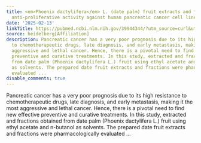 ```yaml
---
title: <em>Phoenix dactylifera</em> L. (date palm) fruit extracts and fractions exhibit
  anti-proliferative activity against human pancreatic cancer cell lines
date: '2025-02-13'
linkTitle: https://pubmed.ncbi.nlm.nih.gov/39944344/?utm_source=curl&utm_medium=rss&utm_campaign=pubmed-2&utm_content=1FakS-2QOkCT8HsMOQP1bCRQ4YzyumYOmxmF0moLsQ3dFB1E9V&fc=20220326224207&ff=20250213170915&v=2.18.0.post9+e462414
source: heidelberg[Affiliation]
description: Pancreatic cancer has a very poor prognosis due to its high resistance
  to chemotherapeutic drugs, late diagnosis, and early metastasis, making it the most
  aggressive and lethal cancer. Hence, there is a pivotal need to find new effective
  preventive and curative treatments. In this study, extracted and fractions obtained
  from date palm (Phoenix dactylifera L.) fruit using ethyl acetate and n-butanol
  as solvents. The prepared date fruit extracts and fractions were pharmacologically
  evaluated ...
disable_comments: true
---
```

Pancreatic cancer has a very poor prognosis due to its high resistance to chemotherapeutic drugs, late diagnosis, and early metastasis, making it the most aggressive and lethal cancer. Hence, there is a pivotal need to find new effective preventive and curative treatments. In this study, extracted and fractions obtained from date palm (Phoenix dactylifera L.) fruit using ethyl acetate and n-butanol as solvents. The prepared date fruit extracts and fractions were pharmacologically evaluated ...